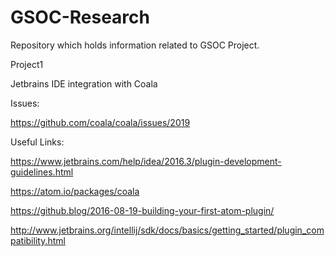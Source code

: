 # GSOC-Research
Repository which holds information related to GSOC Project.

Project1

Jetbrains IDE integration with Coala 

Issues:

https://github.com/coala/coala/issues/2019

Useful Links:

https://www.jetbrains.com/help/idea/2016.3/plugin-development-guidelines.html

https://atom.io/packages/coala

https://github.blog/2016-08-19-building-your-first-atom-plugin/

http://www.jetbrains.org/intellij/sdk/docs/basics/getting_started/plugin_compatibility.html
